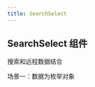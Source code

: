 ```yaml
---
title: SearchSelect
---
```


## SearchSelect 组件

搜索和远程数据结合

场景一：数据为枚举对象

<code src="../../demos/SeachSelect.tsx" />

<!-- ```jsx
import React from 'react';
import { SearchSelect } from 'chili-lib';

export default () => {
  return (
    <SearchSelect />
  );
};
``` -->
